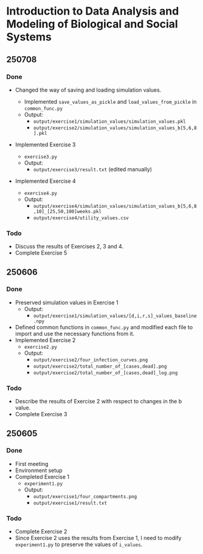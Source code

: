 # Introduction to Data Analysis and Modeling of Biological and Social Systems

## 250708
### Done
* Changed the way of saving and loading simulation values.
  * Implemented `save_values_as_pickle` and `load_values_from_pickle` in `common_func.py`
  * Output:
    * `output/exercise1/simulation_values/simulation_values.pkl`
    * `output/exercise2/simulation_values/simulation_values_b[5,6,8].pkl`

* Implemented Exercise 3
  * `exercise3.py`
  * Output:
    * `output/exercise3/result.txt` (edited manually)
  
* Implemented Exercise 4
  * `exercise4.py`
  * Output:
    * `output/exercise4/simulation_values/simulation_values_b[5,6,8,10]_[25,50,100]weeks.pkl`
    * `output/exercise4/utility_values.csv`

### Todo
* Discuss the results of Exercises 2, 3 and 4.
* Complete Exercise 5

## 250606
### Done
* Preserved simulation values in Exercise 1
  * Output:
    * `output/exercise1/simulation_values/[d,i,r,s]_values_baseline.npy`
* Defined common functions in `common_func.py` and modified each file to import and use the necessary functions from it.
* Implemented Exercise 2
  * `exercise2.py`
  * Output:
    * `output/exercise2/four_infection_curves.png`
    * `output/exercise2/total_number_of_[cases,dead].png`
    * `output/exercise2/total_number_of_[cases,dead]_log.png`

### Todo
* Describe the results of Exercise 2 with respect to changes in the b value.
* Complete Exercise 3

## 250605
### Done
* First meeting
* Environment setup
* Completed Exercise 1
  * `experiment1.py`
  * Output:
    * `output/exercise1/four_compartments.png`
    * `output/exercise1/result.txt`

### Todo
* Complete Exercise 2
* Since Exercise 2 uses the results from Exercise 1, I need to modify `experiment1.py` to preserve the values of `i_values`.